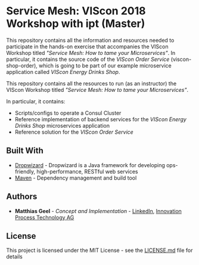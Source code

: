 # Service Mesh: VIScon 2018 Workshop with ipt (Master)

This repository contains all the information and resources needed to participate in the hands-on exercise that accompanies the VIScon Workshop titled _"Service Mesh: How to tame your Microservices"_. In particular, it contains the source code of the _VIScon Order Service_ (viscon-shop-order), which is going to be part of our example microservice application called _VIScon Energy Drinks Shop_.

This repository contains all the resources to run (as an instructor) the VIScon Workshop titled _"Service Mesh: How to tame your Microservices"_.

In particular, it contains:
* Scripts/configs to operate a Consul Cluster
* Reference implementation of backend services for the _VIScon Energy Drinks Shop_ microservices application
* Reference solution for the _VIScon Order Service_

## Built With

* [Dropwizard](http://www.dropwizard.io/1.3.5/docs/) - Dropwizard is a Java framework for developing ops-friendly, high-performance, RESTful web services
* [Maven](https://maven.apache.org/) - Dependency management and build tool


## Authors

* **Matthias Geel** - *Concept and Implementation* - [LinkedIn](https://www.linkedin.com/in/matthiasgeel/), [Innovation Process Technology AG](https://ipt.ch/person/matthias-geel/)

## License

This project is licensed under the MIT License - see the [LICENSE.md](LICENSE.md) file for details
